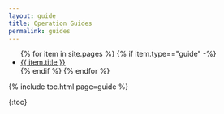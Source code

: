 ```yaml
---
layout: guide
title: Operation Guides
permalink: guides
---
```

<ul>
    {% for item in site.pages %}
    {% if item.type=="guide" -%}
      <li><a href="{{ site.baseurl }}{{ item.url }}">{{ item.title }}</a></li>
      {% endif %}
    {% endfor %}
</ul>

    
{% include toc.html page=guide %}

{:toc}